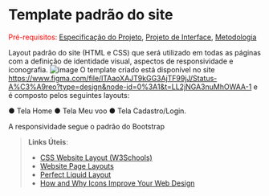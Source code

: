 # Template padrão do site

<span style="color:red">Pré-requisitos: <a href="2-Especificação do Projeto.md"> Especificação do Projeto</a></span>, <a href="3-Projeto de Interface.md"> Projeto de Interface</a>, <a href="4-Metodologia.md"> Metodologia</a>

Layout padrão do site (HTML e CSS) que será utilizado em todas as páginas com a definição de identidade visual, aspectos de responsividade e iconografia.
![image](/docs/img/Template%20do%20site%20-%20Meu%20Status%20A%C3%A9reo.jpg)
O template criado está disponível no site https://www.figma.com/file/lTAaoXAJT9kGG3AjTF99jJ/Status-A%C3%A9reo?type=design&node-id=0%3A1&t=LL2jNGA3nuMhOWAA-1 e é composto pelos seguintes layouts:

● Tela Home
● Tela Meu voo
● Tela Cadastro/Login.

A responsividade segue o padrão do Bootstrap



> **Links Úteis**:
>
> - [CSS Website Layout (W3Schools)](https://www.w3schools.com/css/css_website_layout.asp)
> - [Website Page Layouts](http://www.cellbiol.com/bioinformatics_web_development/chapter-3-your-first-web-page-learning-html-and-css/website-page-layouts/)
> - [Perfect Liquid Layout](https://matthewjamestaylor.com/perfect-liquid-layouts)
> - [How and Why Icons Improve Your Web Design](https://usabilla.com/blog/how-and-why-icons-improve-you-web-design/)